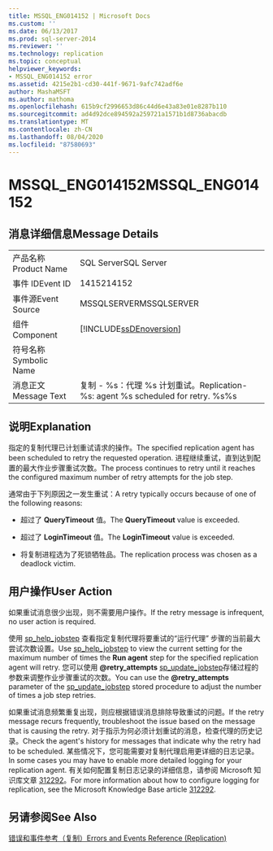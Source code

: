 ```yaml
---
title: MSSQL_ENG014152 | Microsoft Docs
ms.custom: ''
ms.date: 06/13/2017
ms.prod: sql-server-2014
ms.reviewer: ''
ms.technology: replication
ms.topic: conceptual
helpviewer_keywords:
- MSSQL_ENG014152 error
ms.assetid: 4215e2b1-cd30-441f-9671-9afc742adf6e
author: MashaMSFT
ms.author: mathoma
ms.openlocfilehash: 615b9cf2996653d86c44d6e43a83e01e8287b110
ms.sourcegitcommit: ad4d92dce894592a259721a1571b1d8736abacdb
ms.translationtype: MT
ms.contentlocale: zh-CN
ms.lasthandoff: 08/04/2020
ms.locfileid: "87580693"
---
```

# <a name="mssql_eng014152"></a><span data-ttu-id="a5553-102">MSSQL_ENG014152</span><span class="sxs-lookup"><span data-stu-id="a5553-102">MSSQL_ENG014152</span></span>
    
## <a name="message-details"></a><span data-ttu-id="a5553-103">消息详细信息</span><span class="sxs-lookup"><span data-stu-id="a5553-103">Message Details</span></span>  
  
|||  
|-|-|  
|<span data-ttu-id="a5553-104">产品名称</span><span class="sxs-lookup"><span data-stu-id="a5553-104">Product Name</span></span>|<span data-ttu-id="a5553-105">SQL Server</span><span class="sxs-lookup"><span data-stu-id="a5553-105">SQL Server</span></span>|  
|<span data-ttu-id="a5553-106">事件 ID</span><span class="sxs-lookup"><span data-stu-id="a5553-106">Event ID</span></span>|<span data-ttu-id="a5553-107">14152</span><span class="sxs-lookup"><span data-stu-id="a5553-107">14152</span></span>|  
|<span data-ttu-id="a5553-108">事件源</span><span class="sxs-lookup"><span data-stu-id="a5553-108">Event Source</span></span>|<span data-ttu-id="a5553-109">MSSQLSERVER</span><span class="sxs-lookup"><span data-stu-id="a5553-109">MSSQLSERVER</span></span>|  
|<span data-ttu-id="a5553-110">组件</span><span class="sxs-lookup"><span data-stu-id="a5553-110">Component</span></span>|[!INCLUDE[ssDEnoversion](../../includes/ssdenoversion-md.md)]|  
|<span data-ttu-id="a5553-111">符号名称</span><span class="sxs-lookup"><span data-stu-id="a5553-111">Symbolic Name</span></span>||  
|<span data-ttu-id="a5553-112">消息正文</span><span class="sxs-lookup"><span data-stu-id="a5553-112">Message Text</span></span>|<span data-ttu-id="a5553-113">复制 - %s：代理 %s 计划重试。</span><span class="sxs-lookup"><span data-stu-id="a5553-113">Replication-%s: agent %s scheduled for retry.</span></span> <span data-ttu-id="a5553-114">%s</span><span class="sxs-lookup"><span data-stu-id="a5553-114">%s</span></span>|  
  
## <a name="explanation"></a><span data-ttu-id="a5553-115">说明</span><span class="sxs-lookup"><span data-stu-id="a5553-115">Explanation</span></span>  
 <span data-ttu-id="a5553-116">指定的复制代理已计划重试请求的操作。</span><span class="sxs-lookup"><span data-stu-id="a5553-116">The specified replication agent has been scheduled to retry the requested operation.</span></span> <span data-ttu-id="a5553-117">进程继续重试，直到达到配置的最大作业步骤重试次数。</span><span class="sxs-lookup"><span data-stu-id="a5553-117">The process continues to retry until it reaches the configured maximum number of retry attempts for the job step.</span></span>  
  
 <span data-ttu-id="a5553-118">通常由于下列原因之一发生重试：</span><span class="sxs-lookup"><span data-stu-id="a5553-118">A retry typically occurs because of one of the following reasons:</span></span>  
  
-   <span data-ttu-id="a5553-119">超过了 **QueryTimeout** 值。</span><span class="sxs-lookup"><span data-stu-id="a5553-119">The **QueryTimeout** value is exceeded.</span></span>  
  
-   <span data-ttu-id="a5553-120">超过了 **LoginTimeout** 值。</span><span class="sxs-lookup"><span data-stu-id="a5553-120">The **LoginTimeout** value is exceeded.</span></span>  
  
-   <span data-ttu-id="a5553-121">将复制进程选为了死锁牺牲品。</span><span class="sxs-lookup"><span data-stu-id="a5553-121">The replication process was chosen as a deadlock victim.</span></span>  
  
## <a name="user-action"></a><span data-ttu-id="a5553-122">用户操作</span><span class="sxs-lookup"><span data-stu-id="a5553-122">User Action</span></span>  
 <span data-ttu-id="a5553-123">如果重试消息很少出现，则不需要用户操作。</span><span class="sxs-lookup"><span data-stu-id="a5553-123">If the retry message is infrequent, no user action is required.</span></span>  
  
 <span data-ttu-id="a5553-124">使用 [sp_help_jobstep](/sql/relational-databases/system-stored-procedures/sp-help-jobstep-transact-sql) 查看指定复制代理将要重试的“运行代理”  步骤的当前最大尝试次数设置。</span><span class="sxs-lookup"><span data-stu-id="a5553-124">Use [sp_help_jobstep](/sql/relational-databases/system-stored-procedures/sp-help-jobstep-transact-sql) to view the current setting for the maximum number of times the **Run agent** step for the specified replication agent will retry.</span></span> <span data-ttu-id="a5553-125">您可以使用 **@retry_attempts** [sp_update_jobstep](/sql/relational-databases/system-stored-procedures/sp-update-jobstep-transact-sql)存储过程的参数来调整作业步骤重试的次数。</span><span class="sxs-lookup"><span data-stu-id="a5553-125">You can use the **@retry_attempts** parameter of the [sp_update_jobstep](/sql/relational-databases/system-stored-procedures/sp-update-jobstep-transact-sql) stored procedure to adjust the number of times a job step retries.</span></span>  
  
 <span data-ttu-id="a5553-126">如果重试消息频繁重复出现，则应根据错误消息排除导致重试的问题。</span><span class="sxs-lookup"><span data-stu-id="a5553-126">If the retry message recurs frequently, troubleshoot the issue based on the message that is causing the retry.</span></span> <span data-ttu-id="a5553-127">对于指示为何必须计划重试的消息，检查代理的历史记录。</span><span class="sxs-lookup"><span data-stu-id="a5553-127">Check the agent's history for messages that indicate why the retry had to be scheduled.</span></span> <span data-ttu-id="a5553-128">某些情况下，您可能需要对复制代理启用更详细的日志记录。</span><span class="sxs-lookup"><span data-stu-id="a5553-128">In some cases you may have to enable more detailed logging for your replication agent.</span></span> <span data-ttu-id="a5553-129">有关如何配置复制日志记录的详细信息，请参阅 Microsoft 知识库文章 [312292](https://support.microsoft.com/kb/312292)。</span><span class="sxs-lookup"><span data-stu-id="a5553-129">For more information about how to configure logging for replication, see the Microsoft Knowledge Base article [312292](https://support.microsoft.com/kb/312292).</span></span>  
  
## <a name="see-also"></a><span data-ttu-id="a5553-130">另请参阅</span><span class="sxs-lookup"><span data-stu-id="a5553-130">See Also</span></span>  
 [<span data-ttu-id="a5553-131">错误和事件参考（复制）</span><span class="sxs-lookup"><span data-stu-id="a5553-131">Errors and Events Reference &#40;Replication&#41;</span></span>](errors-and-events-reference-replication.md)  
  
  
